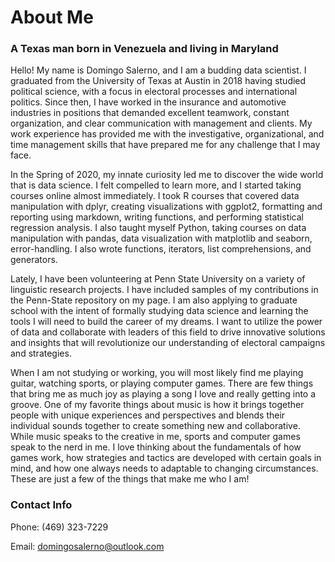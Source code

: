 # About Me

### A Texas man born in Venezuela and living in Maryland

Hello! My name is Domingo Salerno, and I am a budding data scientist. I graduated from the University of Texas at Austin in 2018 having studied political science, with a focus in electoral processes and international politics. Since then, I have worked in the insurance and automotive industries in positions that demanded excellent teamwork, constant organization, and clear communication with management and clients. My work experience has provided me with the investigative, organizational, and time management skills that have prepared me for any challenge that I may face.

In the Spring of 2020, my innate curiosity led me to discover the wide world that is data science. I felt compelled to learn more, and I started taking courses online almost immediately. I took R courses that covered data manipulation with dplyr, creating visualizations with ggplot2, formatting and reporting using markdown, writing functions, and performing statistical regression analysis. I also taught myself Python, taking courses on data manipulation with pandas, data visualization with matplotlib and seaborn, error-handling. I also wrote functions, iterators, list comprehensions, and generators.

Lately, I have been volunteering at Penn State University on a variety of linguistic research projects. I have included samples of my contributions in the Penn-State repository on my page. I am also applying to graduate school with the intent of formally studying data science and learning the tools I will need to build the career of my dreams. I want to utilize the power of data and collaborate with leaders of this field to drive innovative solutions and insights that will revolutionize our understanding of electoral campaigns and strategies.

When I am not studying or working, you will most likely find me playing guitar, watching sports, or playing computer games. There are few things that bring me as much joy as playing a song I love and really getting into a groove. One of my favorite things about music is how it brings together people with unique experiences and perspectives and blends their individual sounds together to create something new and collaborative. While music speaks to the creative in me, sports and computer games speak to the nerd in me. I love thinking about the fundamentals of how games work, how strategies and tactics are developed with certain goals in mind, and how one always needs to adaptable to changing circumstances. These are just a few of the things that make me who I am!


### Contact Info
Phone: (469) 323-7229

Email: domingosalerno@outlook.com

<!---
DASalerno/DASalerno is a ✨ special ✨ repository because its `README.md` (this file) appears on your GitHub profile.
You can click the Preview link to take a look at your changes.
--->
